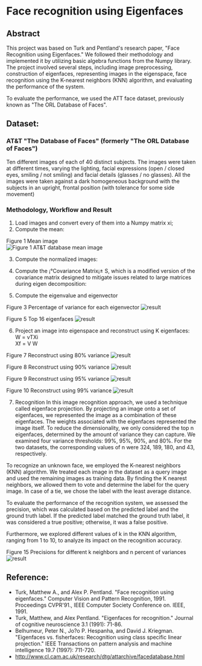 # Face recognition using Eigenfaces

## Abstract
This project was based on Turk and Pentland's research paper, "Face Recognition using Eigenfaces." We followed their methodology and implemented it by utilizing basic algebra functions from the Numpy library. The project involved several steps, including image preprocessing, construction of eigenfaces, representing images in the eigenspace, face recognition using the K-nearest neighbors (KNN) algorithm, and evaluating the performance of the system.

To evaluate the performance, we used the ATT face dataset, previously known as "The ORL Database of Faces".

## Dataset:
### AT&T "The Database of Faces" (formerly "The ORL Database of Faces")
Ten different images of each of 40 distinct subjects. The images were taken at different times, varying the lighting, facial expressions (open / closed eyes, smiling / not smiling) and facial details (glasses / no glasses). All the images were taken against a dark homogeneous background with the subjects in an upright, frontal position (with tolerance for some side movement)

### Methodology, Workflow and Result
1.	Load images and convert every of them into a Numpy matrix xi;
2.	Compute the mean:  

Figure 1 Mean image  
![Figure 1 AT&T database mean image](/result/att_mean_image.png?raw=true "AT&T database mean image")

3.	Compute the normalized images:

4.	Compute the ¡°Covariance Matrix¡± S, which is a modified version of the covariance matrix designed to mitigate issues related to large matrices during eigen decomposition:

5.	Compute the eigenvalue and eigenvector

Figure 3 Percentage of variance for each eigenvector
![result](/result/att_variance_distribution.png?raw=true)

Figure 5 Top 16 eigenfaces
![result](/result/att_top_16_eigenfaces.png?raw=true)

6.	Project an image into eigenspace and reconstruct using K eigenfaces:
W = vTXi  
Xf = V W  

Figure 7 Reconstruct using 80% variance
![result](/result/att_var080_faces43.png?raw=true)

Figure 8 Reconstruct using 90% variance
![result](/result/att_var090_faces110.png?raw=true)

Figure 9 Reconstruct using 95% variance
![result](/result/att_var095_faces189.png?raw=true)

Figure 10 Reconstruct using 99% variance
![result](/result/att_var099_faces324.png?raw=true)

7.	Recognition
In this image recognition approach, we used a technique called eigenface projection. By projecting an image onto a set of eigenfaces, we represented the image as a combination of these eigenfaces. The weights associated with the eigenfaces represented the image itself. To reduce the dimensionality, we only considered the top n eigenfaces, determined by the amount of variance they can capture. We examined four variance thresholds: 99%, 95%, 90%, and 80%. For the two datasets, the corresponding values of n were 324, 189, 180, and 43, respectively.

To recognize an unknown face, we employed the K-nearest neighbors (KNN) algorithm. We treated each image in the dataset as a query image and used the remaining images as training data. By finding the K nearest neighbors, we allowed them to vote and determine the label for the query image. In case of a tie, we chose the label with the least average distance.

To evaluate the performance of the recognition system, we assessed the precision, which was calculated based on the predicted label and the ground truth label. If the predicted label matched the ground truth label, it was considered a true positive; otherwise, it was a false positive.

Furthermore, we explored different values of k in the KNN algorithm, ranging from 1 to 10, to analyze its impact on the recognition accuracy.

Figure 15 Precisions for different k neighbors and n percent of variances
![result](/result/att_precision.png?raw=true)

## Reference:
* Turk, Matthew A., and Alex P. Pentland. "Face recognition using eigenfaces." Computer Vision and Pattern Recognition, 1991. Proceedings CVPR'91., IEEE Computer Society Conference on. IEEE, 1991.
* Turk, Matthew, and Alex Pentland. "Eigenfaces for recognition." Journal of cognitive neuroscience 3.1 (1991): 71-86.
* Belhumeur, Peter N., Jo?o P. Hespanha, and David J. Kriegman. "Eigenfaces vs. fisherfaces: Recognition using class specific linear projection." IEEE Transactions on pattern analysis and machine intelligence 19.7 (1997): 711-720.
* http://www.cl.cam.ac.uk/research/dtg/attarchive/facedatabase.html
